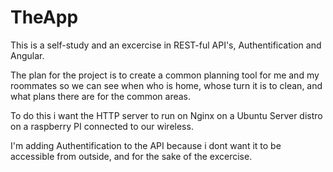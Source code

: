 # TheApp
This is a self-study and an excercise in REST-ful API's, Authentification and Angular.

The plan for the project is to create a common planning tool for me and my roommates so we can see when who is home, whose turn it is to clean, and what plans there are for the common areas.

To do this i want the HTTP server to run on Nginx on a Ubuntu Server distro on a raspberry PI connected to our wireless.

I'm adding Authentification to the API because i dont want it to be accessible from outside, and for the sake of the excercise.
